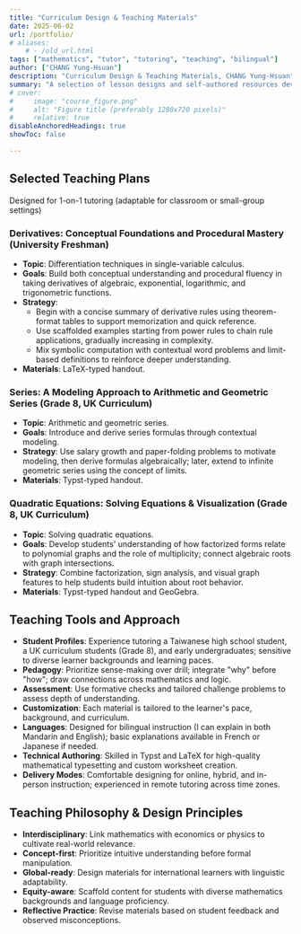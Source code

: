 ```yaml
---
title: "Curriculum Design & Teaching Materials" 
date: 2025-06-02
url: /portfolio/
# aliases:
    # - /old_url.html
tags: ["mathematics", "tutor", "tutoring", "teaching", "bilingual"]
author: ["CHANG Yung-Hsuan"]
description: "Curriculum Design & Teaching Materials, CHANG Yung-Hsuan" 
summary: "A selection of lesson designs and self-authored resources developed through tutoring, academic interests, and interdisciplinary exploration. Each entry emphasizes conceptual clarity, student engagement, and bilingual (English–Mandarin) adaptability."
# cover:
#     image: "course_figure.png"
#     alt: "Figure title (preferably 1280x720 pixels)"
#     relative: true
disableAnchoredHeadings: true
showToc: false

---
```


## Selected Teaching Plans

Designed for 1-on-1 tutoring (adaptable for classroom or small-group settings)

### Derivatives: Conceptual Foundations and Procedural Mastery (University Freshman)

- **Topic**: Differentiation techniques in single-variable calculus.
- **Goals**: Build both conceptual understanding and procedural fluency in taking derivatives of algebraic, exponential, logarithmic, and trigonometric functions.
- **Strategy**:
    - Begin with a concise summary of derivative rules using theorem-format tables to support memorization and quick reference.
    - Use scaffolded examples starting from power rules to chain rule applications, gradually increasing in complexity.
    - Mix symbolic computation with contextual word problems and limit-based definitions to reinforce deeper understanding.
- **Materials**: LaTeX-typed handout.

### Series: A Modeling Approach to Arithmetic and Geometric Series (Grade 8, UK Curriculum)

- **Topic**: Arithmetic and geometric series.
- **Goals**: Introduce and derive series formulas through contextual modeling.
- **Strategy**: Use salary growth and paper-folding problems to motivate modeling, then derive formulas algebraically; later, extend to infinite geometric series using the concept of limits.
- **Materials**: Typst-typed handout.

### Quadratic Equations: Solving Equations & Visualization (Grade 8, UK Curriculum)

- **Topic**: Solving quadratic equations.
- **Goals**: Develop students' understanding of how factorized forms relate to polynomial graphs and the role of multiplicity; connect algebraic roots with graph intersections.
- **Strategy**: Combine factorization, sign analysis, and visual graph features to help students build intuition about root behavior.
- **Materials**: Typst-typed handout and GeoGebra. 

## Teaching Tools and Approach

- **Student Profiles**: Experience tutoring a Taiwanese high school student, a UK curriculum students (Grade 8), and early undergraduates; sensitive to diverse learner backgrounds and learning paces.
- **Pedagogy**: Prioritize sense-making over drill; integrate "why" before "how"; draw connections across mathematics and logic.
- **Assessment**: Use formative checks and tailored challenge problems to assess depth of understanding.
- **Customization**: Each material is tailored to the learner's pace, background, and curriculum.
- **Languages**: Designed for bilingual instruction (I can explain in both Mandarin and English); basic explanations available in French or Japanese if needed.
- **Technical Authoring**: Skilled in Typst and LaTeX for high-quality mathematical typesetting and custom worksheet creation.
- **Delivery Modes**: Comfortable designing for online, hybrid, and in-person instruction; experienced in remote tutoring across time zones.

## Teaching Philosophy & Design Principles

- **Interdisciplinary**: Link mathematics with economics or physics to cultivate real-world relevance.
- **Concept-first**: Prioritize intuitive understanding before formal manipulation.
- **Global-ready**: Design materials for international learners with linguistic adaptability.
- **Equity-aware**: Scaffold content for students with diverse mathematics backgrounds and language proficiency.
- **Reflective Practice**: Revise materials based on student feedback and observed misconceptions.